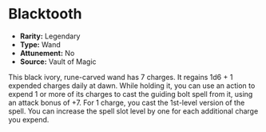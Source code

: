 # Blacktooth

- **Rarity:** Legendary
- **Type:** Wand
- **Attunement:** No
- **Source:** Vault of Magic

This black ivory, rune-carved wand has 7 charges. It regains 1d6 + 1 expended charges daily at dawn. While holding it, you can use an action to expend 1 or more of its charges to cast the guiding bolt spell from it, using an attack bonus of +7. For 1 charge, you cast the 1st-level version of the spell. You can increase the spell slot level by one for each additional charge you expend.
